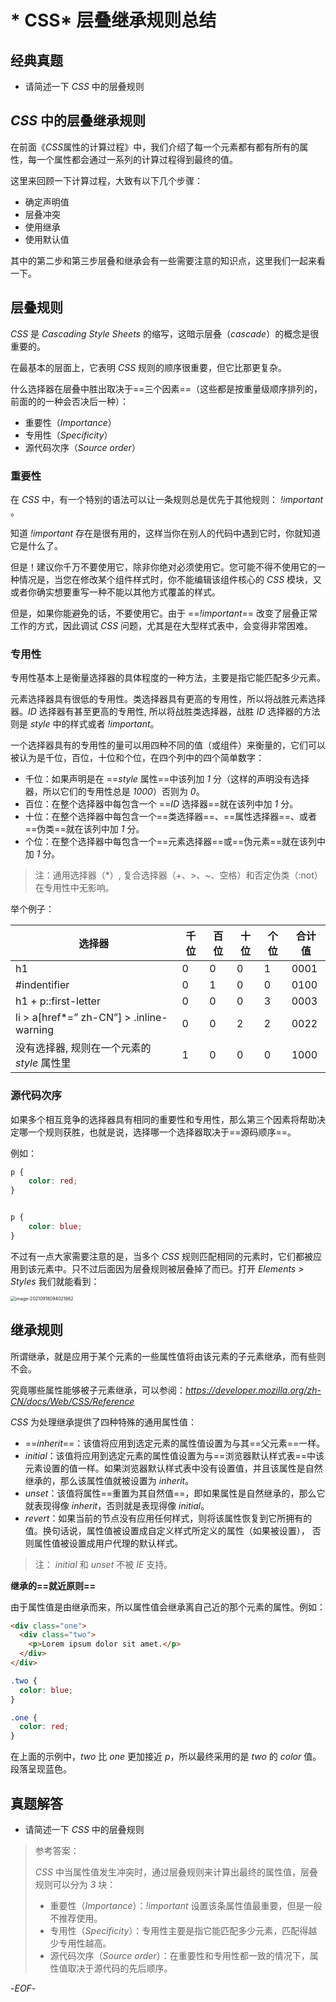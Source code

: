 # * CSS* 层叠继承规则总结



## 经典真题



- 请简述一下 *CSS* 中的层叠规则



## *CSS* 中的层叠继承规则



在前面《*CSS*属性的计算过程》中，我们介绍了每一个元素都有都有所有的属性，每一个属性都会通过一系列的计算过程得到最终的值。

这里来回顾一下计算过程，大致有以下几个步骤：



- 确定声明值
- 层叠冲突
- 使用继承
- 使用默认值



其中的第二步和第三步层叠和继承会有一些需要注意的知识点，这里我们一起来看一下。



## 层叠规则



*CSS* 是 *Cascading Style Sheets* 的缩写，这暗示层叠（*cascade*）的概念是很重要的。

在最基本的层面上，它表明 *CSS* 规则的顺序很重要，但它比那更复杂。

什么选择器在层叠中胜出取决于==三个因素==（这些都是按重量级顺序排列的，前面的的一种会否决后一种）：

- 重要性（*Importance*）
- 专用性（*Specificity*）
- 源代码次序（*Source order*）



### 重要性



在 *CSS* 中，有一个特别的语法可以让一条规则总是优先于其他规则： *!important* 。

知道 *!important* 存在是很有用的，这样当你在别人的代码中遇到它时，你就知道它是什么了。

但是！建议你千万不要使用它，除非你绝对必须使用它。您可能不得不使用它的一种情况是，当您在修改某个组件样式时，你不能编辑该组件核心的 *CSS* 模块，又或者你确实想要重写一种不能以其他方式覆盖的样式。

 但是，如果你能避免的话，不要使用它。由于 ==*!important*== 改变了层叠正常工作的方式，因此调试 *CSS* 问题，尤其是在大型样式表中，会变得非常困难。



### 专用性



专用性基本上是衡量选择器的具体程度的一种方法，主要是指它能匹配多少元素。

元素选择器具有很低的专用性。类选择器具有更高的专用性，所以将战胜元素选择器。*ID* 选择器有甚至更高的专用性, 所以将战胜类选择器，战胜 *ID* 选择器的方法则是 *style* 中的样式或者 *!important*。

一个选择器具有的专用性的量可以用四种不同的值（或组件）来衡量的，它们可以被认为是千位，百位，十位和个位，在四个列中的四个简单数字：

- 千位：如果声明是在 ==*style* 属性==中该列加 *1* 分（这样的声明没有选择器，所以它们的专用性总是 *1000*）否则为 *0*。
- 百位：在整个选择器中每包含一个 ==*ID* 选择器==就在该列中加 *1* 分。
- 十位：在整个选择器中每包含一个==类选择器==、==属性选择器==、或者==伪类==就在该列中加 *1* 分。
- 个位：在整个选择器中每包含一个==元素选择器==或==伪元素==就在该列中加 *1* 分。



> 注：通用选择器（*）, 复合选择器（+、>、~、空格）和否定伪类（:not）在专用性中无影响。



举个例子：

| **选择器**                                  | 千位 | 百位 | 十位 | 个位 | 合计值 |
| ------------------------------------------- | ---- | ---- | ---- | ---- | ------ |
| h1                                          | 0    | 0    | 0    | 1    | 0001   |
| #indentifier                                | 0    | 1    | 0    | 0    | 0100   |
| h1 + p::first-letter                        | 0    | 0    | 0    | 3    | 0003   |
| li > a[href*=” zh-CN”] > .inline-warning    | 0    | 0    | 2    | 2    | 0022   |
| 没有选择器, 规则在一个元素的 *style* 属性里 | 1    | 0    | 0    | 0    | 1000   |



### 源代码次序



如果多个相互竞争的选择器具有相同的重要性和专用性，那么第三个因素将帮助决定哪一个规则获胜，也就是说，选择哪一个选择器取决于==源码顺序==。



例如：



```css
p {
    color: red;
}


p {
    color: blue;
}
```



不过有一点大家需要注意的是，当多个 *CSS* 规则匹配相同的元素时，它们都被应用到该元素中。只不过后面因为层叠规则被层叠掉了而已。打开 *Elements > Styles* 我们就能看到：

<img src="https://xiejie-typora.oss-cn-chengdu.aliyuncs.com/2021-09-18-014022.png" alt="image-20210918094021662" style="zoom:50%;" />





## 继承规则



所谓继承，就是应用于某个元素的一些属性值将由该元素的子元素继承，而有些则不会。

究竟哪些属性能够被子元素继承，可以参阅：*https://developer.mozilla.org/zh-CN/docs/Web/CSS/Reference*



*CSS* 为处理继承提供了四种特殊的通用属性值：

- ==*inherit*==：该值将应用到选定元素的属性值设置为与其==父元素==一样。
- *initial*：该值将应用到选定元素的属性值设置为与==浏览器默认样式表==中该元素设置的值一样。如果浏览器默认样式表中没有设置值，并且该属性是自然继承的，那么该属性值就被设置为 *inherit*。
- *unset*：该值将属性==重置为其自然值==，即如果属性是自然继承的，那么它就表现得像 *inherit*，否则就是表现得像 *initial*。
- *revert*：如果当前的节点没有应用任何样式，则将该属性恢复到它所拥有的值。换句话说，属性值被设置成自定义样式所定义的属性（如果被设置）， 否则属性值被设置成用户代理的默认样式。



> 注： *initial* 和 *unset* 不被 *IE* 支持。



**继承的==就近原则==**



由于属性值是由继承而来，所以属性值会继承离自己近的那个元素的属性。例如：

```html
<div class="one">
  <div class="two">
    <p>Lorem ipsum dolor sit amet.</p>
  </div>
</div>
```

```css
.two {
  color: blue;
}

.one {
  color: red;
}
```

在上面的示例中，*two* 比 *one* 更加接近 *p*，所以最终采用的是 *two* 的 *color* 值。段落呈现蓝色。



## 真题解答



- 请简述一下 *CSS* 中的层叠规则

> 参考答案：
>
> *CSS* 中当属性值发生冲突时，通过层叠规则来计算出最终的属性值，层叠规则可以分为 *3* 块：
>
> - 重要性（*Importance*）：*!important*  设置该条属性值最重要，但是一般不推荐使用。
> - 专用性（*Specificity*）：专用性主要是指它能匹配多少元素，匹配得越少专用性越高。
> - 源代码次序（*Source order*）：在重要性和专用性都一致的情况下，属性值取决于源代码的先后顺序。



-*EOF*-

